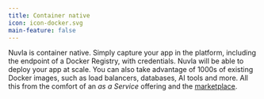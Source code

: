 ```yaml
---
title: Container native
icon: icon-docker.svg
main-feature: false
---
```


Nuvla is container native. Simply capture your app in the platform, including the endpoint of a Docker Registry, with credentials. Nuvla will be able to deploy your app at scale. You can also take advantage of 1000s of existing Docker images, such as load balancers, databases, AI tools and more. All this from the comfort of an <em>as a Service</em> offering and the [marketplace](/marketplace).

